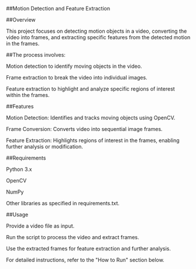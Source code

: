##Motion Detection and Feature Extraction

##Overview

This project focuses on detecting motion objects in a video, converting the video into frames, and extracting specific features from the detected motion in the frames.

##The process involves:

Motion detection to identify moving objects in the video.

Frame extraction to break the video into individual images.

Feature extraction to highlight and analyze specific regions of interest within the frames.

##Features

Motion Detection: Identifies and tracks moving objects using OpenCV.

Frame Conversion: Converts video into sequential image frames.

Feature Extraction: Highlights regions of interest in the frames, enabling further analysis or modification.

##Requirements

Python 3.x

OpenCV

NumPy

Other libraries as specified in requirements.txt.

##Usage

Provide a video file as input.

Run the script to process the video and extract frames.

Use the extracted frames for feature extraction and further analysis.

For detailed instructions, refer to the "How to Run" section below.
